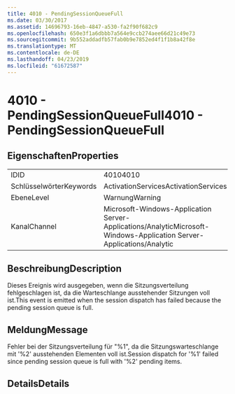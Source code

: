 ```yaml
---
title: 4010 - PendingSessionQueueFull
ms.date: 03/30/2017
ms.assetid: 14696793-16eb-4847-a530-fa2f90f682c9
ms.openlocfilehash: 650e3f1a6dbbb7a564e9ccb274aee66d21c49e73
ms.sourcegitcommit: 9b552addadfb57fab0b9e7852ed4f1f1b8a42f8e
ms.translationtype: MT
ms.contentlocale: de-DE
ms.lasthandoff: 04/23/2019
ms.locfileid: "61672587"
---
```

# <a name="4010---pendingsessionqueuefull"></a><span data-ttu-id="79702-102">4010 - PendingSessionQueueFull</span><span class="sxs-lookup"><span data-stu-id="79702-102">4010 - PendingSessionQueueFull</span></span>
## <a name="properties"></a><span data-ttu-id="79702-103">Eigenschaften</span><span class="sxs-lookup"><span data-stu-id="79702-103">Properties</span></span>  
  
|||  
|-|-|  
|<span data-ttu-id="79702-104">ID</span><span class="sxs-lookup"><span data-stu-id="79702-104">ID</span></span>|<span data-ttu-id="79702-105">4010</span><span class="sxs-lookup"><span data-stu-id="79702-105">4010</span></span>|  
|<span data-ttu-id="79702-106">Schlüsselwörter</span><span class="sxs-lookup"><span data-stu-id="79702-106">Keywords</span></span>|<span data-ttu-id="79702-107">ActivationServices</span><span class="sxs-lookup"><span data-stu-id="79702-107">ActivationServices</span></span>|  
|<span data-ttu-id="79702-108">Ebene</span><span class="sxs-lookup"><span data-stu-id="79702-108">Level</span></span>|<span data-ttu-id="79702-109">Warnung</span><span class="sxs-lookup"><span data-stu-id="79702-109">Warning</span></span>|  
|<span data-ttu-id="79702-110">Kanal</span><span class="sxs-lookup"><span data-stu-id="79702-110">Channel</span></span>|<span data-ttu-id="79702-111">Microsoft-Windows-Application Server-Applications/Analytic</span><span class="sxs-lookup"><span data-stu-id="79702-111">Microsoft-Windows-Application Server-Applications/Analytic</span></span>|  
  
## <a name="description"></a><span data-ttu-id="79702-112">Beschreibung</span><span class="sxs-lookup"><span data-stu-id="79702-112">Description</span></span>  
 <span data-ttu-id="79702-113">Dieses Ereignis wird ausgegeben, wenn die Sitzungsverteilung fehlgeschlagen ist, da die Warteschlange ausstehender Sitzungen voll ist.</span><span class="sxs-lookup"><span data-stu-id="79702-113">This event is emitted when the session dispatch has failed because the pending session queue is full.</span></span>  
  
## <a name="message"></a><span data-ttu-id="79702-114">Meldung</span><span class="sxs-lookup"><span data-stu-id="79702-114">Message</span></span>  
 <span data-ttu-id="79702-115">Fehler bei der Sitzungsverteilung für "%1", da die Sitzungswarteschlange mit '%2' ausstehenden Elementen voll ist.</span><span class="sxs-lookup"><span data-stu-id="79702-115">Session dispatch for '%1' failed since pending session queue is full with '%2' pending items.</span></span>  
  
## <a name="details"></a><span data-ttu-id="79702-116">Details</span><span class="sxs-lookup"><span data-stu-id="79702-116">Details</span></span>
